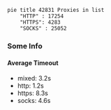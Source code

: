 
```mermaid
pie title 42831 Proxies in list
    "HTTP" : 17254
    "HTTPS": 4283
    "SOCKS" : 25052
```

### Some Info
#### Average Timeout

- mixed: 3.2s
- http: 1.2s
- https: 8.3s
- socks: 4.6s